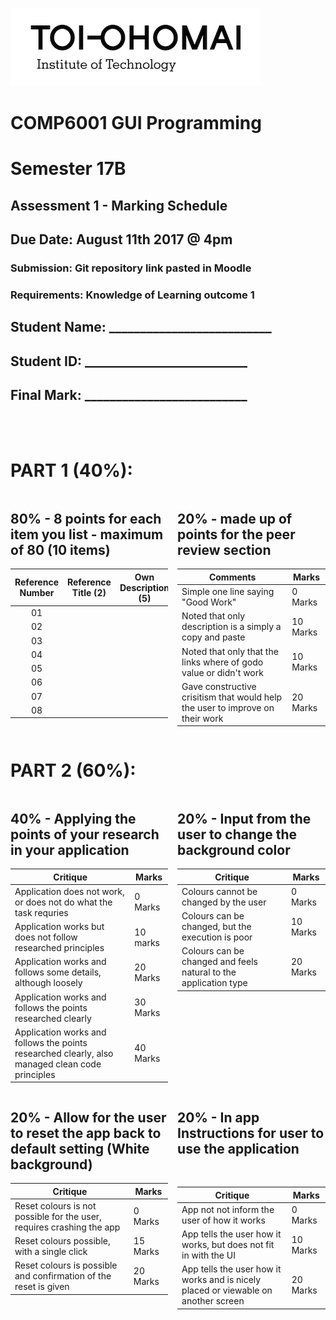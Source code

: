 <link rel="stylesheets" href="../css/styles.css">

![Toi Ohomai Logo](../images/toi-logo.jpg)

# COMP6001 GUI Programming
# Semester 17B

## Assessment 1 - Marking Schedule  
## Due Date: August 11th 2017 @ 4pm

### Submission: Git repository link pasted in Moodle
### Requirements: Knowledge of Learning outcome 1

## Student Name: __________________________
## Student ID: __________________________
## Final Mark: __________________________

<br>
<br>

<div style="page-break-after: always;"></div>

<div style="width: 100%">

# PART 1 (40%):

<div style="width: 50%; float: left;">

##  80% - 8 points for each item you list - maximum of 80 (10 items)

| Reference Number | Reference Title (2) | Own Description (5) | Working Reference (3) |
| :--: | --- | --- | --- |
| 01 | | | |
| 02 | | | |
| 03 | | | |
| 04 | | | |
| 05 | | | |
| 06 | | | |
| 07 | | | |
| 08 | | | |

</div>
<div style=" margin-left: 3%;  width: 47%; float: left;">

## 20% - made up of points for the peer review section

| Comments | Marks |
| --- | --- |
| Simple one line saying "Good Work" | 0 Marks |
| Noted that only description is a simply a copy and paste | 10 Marks |
| Noted that only that the links where of godo value or didn't work | 10 Marks |
| Gave constructive crisitism that would help the user to improve on their work | 20 Marks |

</div>


<br>
<hr>
<br>
<br>
<div style="clear: both"></div>

# PART 2 (60%):

<div style="width: 100%">
<div style="width: 50%; float: left;">


## 40% - Applying the points of your research in your application

| Critique | Marks |
| --- | --- |
| Application does not work, or does not do what the task requries | 0 Marks |
| Application works but does not follow researched principles | 10 marks |
| Application works and follows some details, although loosely | 20 Marks |
| Application works and follows the points researched clearly | 30 Marks |
| Application works and follows the points researched clearly, also managed clean code principles | 40 Marks |

</div>
<div style=" margin-left: 3%;  width: 47%; float: left;">

## 20% - Input from the user to change the background color

| Critique | Marks |
| --- | --- |
| Colours cannot be changed by the user | 0 Marks |
| Colours can be changed, but the execution is poor | 10 Marks |
| Colours can be changed and feels natural to the application type | 20 Marks |

</div>
</div>

<div style="width: 100%; clear: both">
<div style="width: 50%; float: left;">

## 20% - Allow for the user to reset the app back to default setting (White background)

| Critique | Marks |
| --- | --- |
| Reset colours is not possible for the user, requires crashing the app | 0 Marks |
| Reset colours possible, with a single click | 15 Marks |
| Reset colours is possible and confirmation of the reset is given | 20 Marks |

</div>
<div style="margin-left: 3%; width: 47%; float: left;">

## 20% - In app Instructions for user to use the application
<br>


| Critique | Marks |
| --- | --- |
| App not not inform the user of how it works | 0 Marks |
| App tells the user how it works, but does not fit in with the UI | 10 Marks |
| App tells the user how it works and is nicely placed or viewable on another screen | 20 Marks |

</div></div>